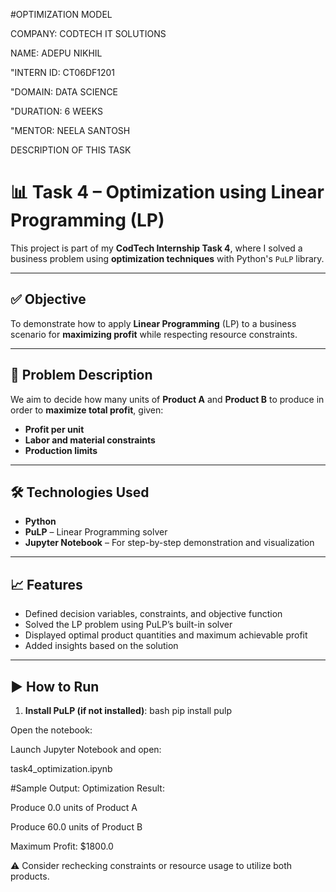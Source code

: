 #OPTIMIZATION MODEL

COMPANY: CODTECH IT SOLUTIONS

NAME: ADEPU NIKHIL

"INTERN ID: CT06DF1201

"DOMAIN: DATA SCIENCE

"DURATION: 6 WEEKS

"MENTOR: NEELA SANTOSH

DESCRIPTION OF THIS TASK

# 📊 Task 4 – Optimization using Linear Programming (LP)

This project is part of my **CodTech Internship Task 4**, where I solved a business problem using **optimization techniques** with Python's `PuLP` library.

---

## ✅ Objective

To demonstrate how to apply **Linear Programming** (LP) to a business scenario for **maximizing profit** while respecting resource constraints.

---

## 🧠 Problem Description

We aim to decide how many units of **Product A** and **Product B** to produce in order to **maximize total profit**, given:

- **Profit per unit**
- **Labor and material constraints**
- **Production limits**

---

## 🛠️ Technologies Used

- **Python**
- **PuLP** – Linear Programming solver
- **Jupyter Notebook** – For step-by-step demonstration and visualization

---

## 📈 Features

- Defined decision variables, constraints, and objective function
- Solved the LP problem using PuLP’s built-in solver
- Displayed optimal product quantities and maximum achievable profit
- Added insights based on the solution

---

## ▶️ How to Run

1. **Install PuLP (if not installed)**:
bash
pip install pulp

Open the notebook:

Launch Jupyter Notebook and open:

task4_optimization.ipynb


#Sample Output:
Optimization Result:

Produce 0.0 units of Product A

Produce 60.0 units of Product B

Maximum Profit: $1800.0

⚠️ Consider rechecking constraints or resource usage to utilize both products.
